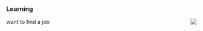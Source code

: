 ### Learning 

<img align="right" src="https://github-readme-stats.vercel.app/api?username=muujian&show_icons=true&icon_color=0366d6&text_color=24292e&bg_color=ffffff&hide_title=true" />



want to find a job

<!--
**MuuJian/MuuJian** is a ✨ _special_ ✨ repository because its `README.md` (this file) appears on your GitHub profile.
- 🔭 I’m currently working on ...
- 🌱 I’m currently learning ...
- 👯 I’m looking to collaborate on ...
- 🤔 I’m looking for help with ...
- 💬 Ask me about ...
- 📫 How to reach me: ...
- 😄 Pronouns: ...
- ⚡ Fun fact: ...
-->
